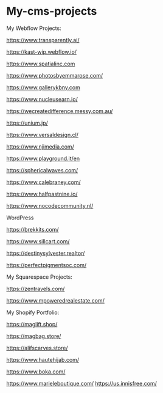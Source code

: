 # My-cms-projects


My Webflow Projects:

https://www.transparently.ai/

https://kast-wip.webflow.io/

https://www.spatialinc.com 

https://www.photosbyemmarose.com/

https://www.gallerykbny.com 

https://www.nucleusearn.io/ 

https://wecreatedifference.messy.com.au/

https://unium.jp/ 

https://www.versaldesign.cl/

https://www.njimedia.com/

https://www.playground.it/en

https://sphericalwaves.com/

https://www.calebraney.com/

https://www.halfpastnine.io/

https://www.nocodecommunity.nl/


WordPress

https://brekkits.com/

https://www.sillcart.com/

https://destinysylvester.realtor/

https://perfectpigmentsoc.com/


My Squarespace Projects:

https://zentravels.com/

https://www.mpoweredrealestate.com/



My Shopify Portfolio:

https://maglift.shop/

https://magbag.store/

https://alifscarves.store/

https://www.hautehijab.com/

https://www.boka.com/

https://www.marieleboutique.com/
https://us.innisfree.com/


